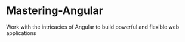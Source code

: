 # Mastering-Angular
Work with the intricacies of Angular to build powerful and flexible web applications
